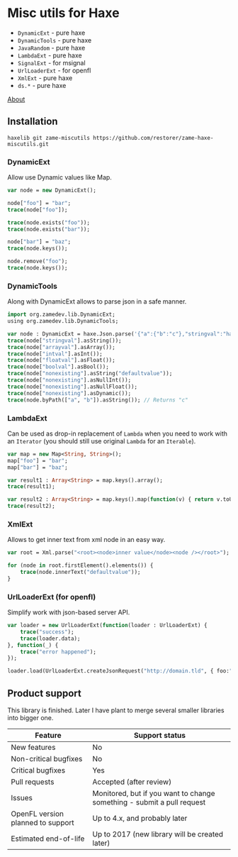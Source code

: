 # Misc utils for Haxe

  - `DynamicExt` - pure haxe
  - `DynamicTools` - pure haxe
  - `JavaRandom` - pure haxe
  - `LambdaExt` - pure haxe
  - `SignalExt` - for msignal
  - `UrlLoaderExt` - for openfl
  - `XmlExt` - pure haxe
  - `ds.*` - pure haxe

[About](http://blog.zame-dev.org/5-more-things-i-dont-like-in-haxe-and-how-to-fix-them/)

## Installation

```
haxelib git zame-miscutils https://github.com/restorer/zame-haxe-miscutils.git
```

### DynamicExt

Allow use Dynamic values like Map.

```haxe
var node = new DynamicExt();

node["foo"] = "bar";
trace(node["foo"]);

trace(node.exists("foo"));
trace(node.exists("bar"));

node["bar"] = "baz";
trace(node.keys());

node.remove("foo");
trace(node.keys());
```

### DynamicTools

Along with DynamicExt allows to parse json in a safe manner.

```haxe
import org.zamedev.lib.DynamicExt;
using org.zamedev.lib.DynamicTools;

var node : DynamicExt = haxe.Json.parse('{"a":{"b":"c"},"stringval":"haxe","arrayval":["haxe","cool"],"intval":42,"floatval":24.42,"boolval":true}');
trace(node["stringval"].asString());
trace(node["arrayval"].asArray());
trace(node["intval"].asInt());
trace(node["floatval"].asFloat());
trace(node["boolval"].asBool());
trace(node["nonexisting"].asString("defaultvalue"));
trace(node["nonexisting"].asNullInt());
trace(node["nonexisting"].asNullFloat());
trace(node["nonexisting"].asDynamic());
trace(node.byPath(["a", "b"]).asString()); // Returns "c"
```

### LambdaExt

Can be used as drop-in replacement of `Lambda` when you need to work with an `Iterator` (you should still use original `Lambda` for an `Iterable`).

```haxe
var map = new Map<String, String>();
map["foo"] = "bar";
map["bar"] = "baz";

var result1 : Array<String> = map.keys().array();
trace(result1);

var result2 : Array<String> = map.keys().map(function(v) { return v.toUpperCase(); });
trace(result2);
```

### XmlExt

Allows to get inner text from xml node in an easy way.

```haxe
var root = Xml.parse("<root><node>inner value</node><node /></root>");

for (node in root.firstElement().elements()) {
    trace(node.innerText("defaultvalue"));
}
```

### UrlLoaderExt (for openfl)

Simplify work with json-based server API.

```haxe
var loader = new UrlLoaderExt(function(loader : UrlLoaderExt) {
    trace("success");
    trace(loader.data);
}, function(_) {
    trace("error happened");
});

loader.load(UrlLoaderExt.createJsonRequest("http://domain.tld", { foo:"bar" }));
```

## Product support

This library is finished. Later I have plant to merge several smaller libraries into bigger one.

| Feature | Support status |
|---|---|
| New features | No |
| Non-critical bugfixes | No |
| Critical bugfixes | Yes |
| Pull requests | Accepted (after review) |
| Issues | Monitored, but if you want to change something - submit a pull request |
| OpenFL version planned to support | Up to 4.x, and probably later |
| Estimated end-of-life | Up to 2017 (new library will be created later) |
